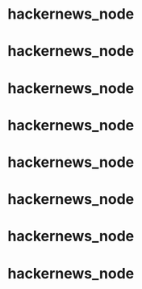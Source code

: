# hackernews_node
# hackernews_node
# hackernews_node
# hackernews_node
# hackernews_node
# hackernews_node
# hackernews_node
# hackernews_node
